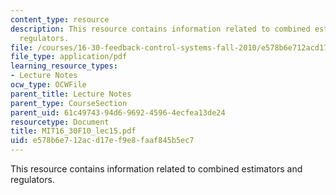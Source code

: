 ```yaml
---
content_type: resource
description: This resource contains information related to combined estimators and
  regulators.
file: /courses/16-30-feedback-control-systems-fall-2010/e578b6e712acd17ef9e8faaf845b5ec7_MIT16_30F10_lec15.pdf
file_type: application/pdf
learning_resource_types:
- Lecture Notes
ocw_type: OCWFile
parent_title: Lecture Notes
parent_type: CourseSection
parent_uid: 61c49743-94d6-9692-4596-4ecfea13de24
resourcetype: Document
title: MIT16_30F10_lec15.pdf
uid: e578b6e7-12ac-d17e-f9e8-faaf845b5ec7
---
```

This resource contains information related to combined estimators and regulators.

